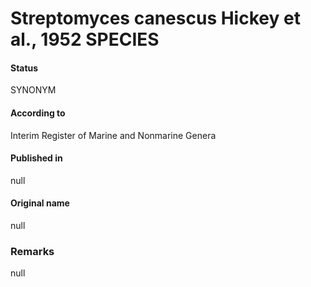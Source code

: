 # Streptomyces canescus Hickey et al., 1952 SPECIES

#### Status
SYNONYM

#### According to
Interim Register of Marine and Nonmarine Genera

#### Published in
null

#### Original name
null

### Remarks
null